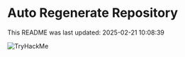 # Auto Regenerate Repository

This README was last updated: 2025-02-21 10:08:39

 ![TryHackMe](https://tryhackme.com/badge/533634)